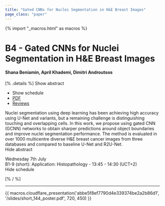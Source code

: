 ```yaml
---
title: "Gated CNNs for Nuclei Segmentation in H&E Breast Images"
page_class: "paper"
---
```


{% import "_macros.html" as macros %}

# B4 - Gated CNNs for Nuclei Segmentation in H&E Breast Images

#### Shana Beniamin, April Khademi, Dimitri Androutsos

[% .details %]
<a class="toggle_visibility" data-selector=".abstract" data-level="3">Show abstract</a>
- <a class="toggle_visibility" data-selector=".schedule" data-level="3">Show schedule</a>
- <a href="https://openreview.net/pdf?id=fQDGt0RJkMu">PDF</a>
- <a href="https://openreview.net/forum?id=fQDGt0RJkMu">Reviews</a>

<p>
    <span class="abstract">
        Nuclei segmentation using deep learning has been achieving high accuracy using U-Net and variants, but a remaining challenge is distinguishing touching and overlapping cells. In this work, we propose using gated CNN (GCNN) networks to obtain sharper predictions around object boundaries and improve nuclei segmentation performance. The method is evaluated in over 1000 multicentre diverse H&E breast cancer images from three databases and compared to baseline U-Net and R2U-Net.
        <br>
        <span class="actions"><a class="toggle_visibility" data-level="2">Hide abstract</a></span>
    </span>
</p>

<p>
    <span class="schedule">
         Wednesday 7th July<br>B1-9 (short): Application: Histopathology - 13:45 - 14:30 (UCT+2)
        <br>
        <span class="actions"><a class="toggle_visibility" data-level="2">Hide schedule</a></span>
    </span>
</p>

[% / %]


---

{{ macros.cloudflare_presentation('abbe5f8ef7790d4e339374be2a2b86d1', '/slides/short_144_poster.pdf', 720, 450) }}
